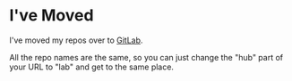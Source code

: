 # I've Moved
I've moved my repos over to [GitLab](https://gitlab.com/Myl0g).

All the repo names are the same, so you can just change the "hub" part of your URL to "lab" and get to the same place.
